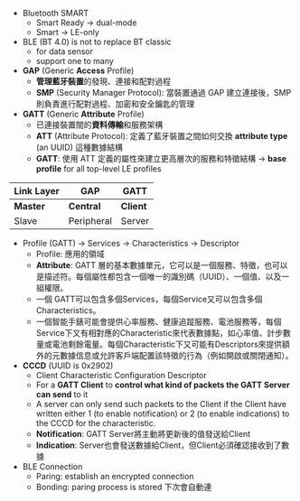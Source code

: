 
* Bluetooth SMART
	* Smart Ready → dual-mode
	* Smart → LE-only
* BLE (BT 4.0) is not to replace BT classic
	* for data sensor
	* support one to many
* **GAP** (Generic **Access** Profile)
	* **管理藍牙裝置**的發現、連接和配對過程
	* **SMP** (Security Manager Protocol): 當裝置通過 GAP 建立連接後，SMP 則負責進行配對過程、加密和安全鑰匙的管理
* **GATT** (Generic **Attribute** Profile) 
	* 已連接裝置間的**資料傳輸**和服務架構
	* **ATT** (Attribute Protocol): 定義了藍牙裝置之間如何交換 **attribute type** (an UUID) 這種數據結構
	* **GATT**: 使用 ATT 定義的屬性來建立更高層次的服務和特徵結構 → **base profile** for all top-level LE profiles

| Link Layer | GAP        | GATT   |
| ---------- | ---------- | ------ |
| **Master**     | **Central**    | **Client** |
| Slave      | Peripheral | Server |

* Profile (GATT) → Services  → Characteristics → Descriptor
	* Profile: 應用的領域
	* **Attribute**: GATT 層的基本數據單元，它可以是一個服務、特徵，也可以是描述符。每個屬性都包含一個唯一的識別碼（UUID）、一個值、以及一組權限。
	* 一個 GATT可以包含多個Services，每個Service又可以包含多個Characteristics。
	* 一個智能手錶可能會提供心率服務、健康追蹤服務、電池服務等，每個Service下又有相對應的Characteristic來代表數據點，如心率值、計步數量或電池剩餘電量。每個Characteristic下又可能有Descriptors來提供額外的元數據信息或允許客戶端配置該特徵的行為（例如開啟或關閉通知）。
* **CCCD** (UUID is 0x2902)
	* Client Characteristic Configuration Descriptor
	* For a **GATT Client** to **control what kind of packets the GATT Server can send** to it 
	* A server can only send such packets to the Client if the Client have written either 1 (to enable notification) or 2 (to enable indications) to the CCCD for the characteristic.
	* **Notification**: GATT Server將主動將更新後的值發送給Client
	* **Indication**: Server也會發送數據給Client，但Client必須確認接收到了數據
* BLE Connection
	* Paring: establish an encrypted connection
	* Bonding: paring process is stored 下次會自動連